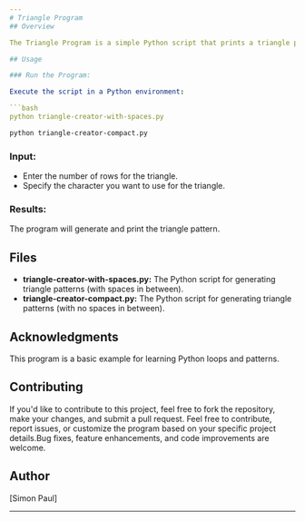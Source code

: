 ```yaml
---
# Triangle Program
## Overview

The Triangle Program is a simple Python script that prints a triangle pattern based on user input. The program prompts the user to enter the number of rows and the character to be used for the triangle. It then generates and displays the triangle pattern.

## Usage

### Run the Program:

Execute the script in a Python environment:

```bash
python triangle-creator-with-spaces.py
```

```bash
python triangle-creator-compact.py
```

### Input:

- Enter the number of rows for the triangle.
- Specify the character you want to use for the triangle.

### Results:

The program will generate and print the triangle pattern.

## Files

- **triangle-creator-with-spaces.py:** The Python script for generating triangle patterns (with spaces in between).
- **triangle-creator-compact.py:** The Python script for generating triangle patterns (with no spaces in between).

## Acknowledgments

This program is a basic example for learning Python loops and patterns.

## Contributing

If you'd like to contribute to this project, feel free to fork the repository, make your changes, and submit a pull request. Feel free to contribute, report issues, or customize the program based on your specific project details.Bug fixes, feature enhancements, and code improvements are welcome.
## Author

[Simon Paul]


---
```


